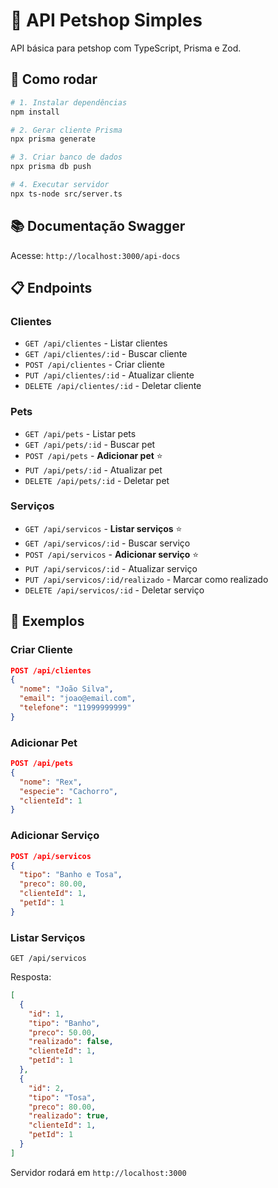 # 🐾 API Petshop Simples


API básica para petshop com TypeScript, Prisma e Zod.

## 🚀 Como rodar

```bash
# 1. Instalar dependências
npm install

# 2. Gerar cliente Prisma
npx prisma generate

# 3. Criar banco de dados
npx prisma db push

# 4. Executar servidor
npx ts-node src/server.ts
```

## 📚 Documentação Swagger

Acesse: `http://localhost:3000/api-docs`

## 📋 Endpoints

### Clientes
- `GET /api/clientes` - Listar clientes
- `GET /api/clientes/:id` - Buscar cliente
- `POST /api/clientes` - Criar cliente
- `PUT /api/clientes/:id` - Atualizar cliente
- `DELETE /api/clientes/:id` - Deletar cliente

### Pets
- `GET /api/pets` - Listar pets
- `GET /api/pets/:id` - Buscar pet
- `POST /api/pets` - **Adicionar pet** ⭐
- `PUT /api/pets/:id` - Atualizar pet
- `DELETE /api/pets/:id` - Deletar pet

### Serviços
- `GET /api/servicos` - **Listar serviços** ⭐
- `GET /api/servicos/:id` - Buscar serviço
- `POST /api/servicos` - **Adicionar serviço** ⭐
- `PUT /api/servicos/:id` - Atualizar serviço
- `PUT /api/servicos/:id/realizado` - Marcar como realizado
- `DELETE /api/servicos/:id` - Deletar serviço

## 📝 Exemplos

### Criar Cliente
```json
POST /api/clientes
{
  "nome": "João Silva",
  "email": "joao@email.com",
  "telefone": "11999999999"
}
```

### Adicionar Pet
```json
POST /api/pets
{
  "nome": "Rex",
  "especie": "Cachorro",
  "clienteId": 1
}
```

### Adicionar Serviço
```json
POST /api/servicos
{
  "tipo": "Banho e Tosa",
  "preco": 80.00,
  "clienteId": 1,
  "petId": 1
}
```

### Listar Serviços
```
GET /api/servicos
```
Resposta:
```json
[
  {
    "id": 1,
    "tipo": "Banho",
    "preco": 50.00,
    "realizado": false,
    "clienteId": 1,
    "petId": 1
  },
  {
    "id": 2,
    "tipo": "Tosa",
    "preco": 80.00,
    "realizado": true,
    "clienteId": 1,
    "petId": 1
  }
]
```

Servidor rodará em `http://localhost:3000`
